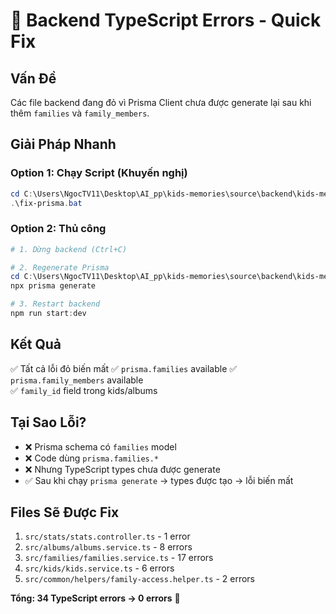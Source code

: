 # 🔴 Backend TypeScript Errors - Quick Fix

## Vấn Đề

Các file backend đang đỏ vì Prisma Client chưa được generate lại sau khi thêm `families` và `family_members`.

## Giải Pháp Nhanh

### Option 1: Chạy Script (Khuyến nghị)

```powershell
cd C:\Users\NgocTV11\Desktop\AI_pp\kids-memories\source\backend\kids-memories-api
.\fix-prisma.bat
```

### Option 2: Thủ công

```powershell
# 1. Dừng backend (Ctrl+C)

# 2. Regenerate Prisma
cd C:\Users\NgocTV11\Desktop\AI_pp\kids-memories\source\backend\kids-memories-api
npx prisma generate

# 3. Restart backend
npm run start:dev
```

## Kết Quả

✅ Tất cả lỗi đỏ biến mất
✅ `prisma.families` available
✅ `prisma.family_members` available  
✅ `family_id` field trong kids/albums

## Tại Sao Lỗi?

- ❌ Prisma schema có `families` model
- ❌ Code dùng `prisma.families.*`
- ❌ Nhưng TypeScript types chưa được generate
- ✅ Sau khi chạy `prisma generate` → types được tạo → lỗi biến mất

## Files Sẽ Được Fix

1. `src/stats/stats.controller.ts` - 1 error
2. `src/albums/albums.service.ts` - 8 errors
3. `src/families/families.service.ts` - 17 errors
4. `src/kids/kids.service.ts` - 6 errors
5. `src/common/helpers/family-access.helper.ts` - 2 errors

**Tổng: 34 TypeScript errors → 0 errors** 🎉
